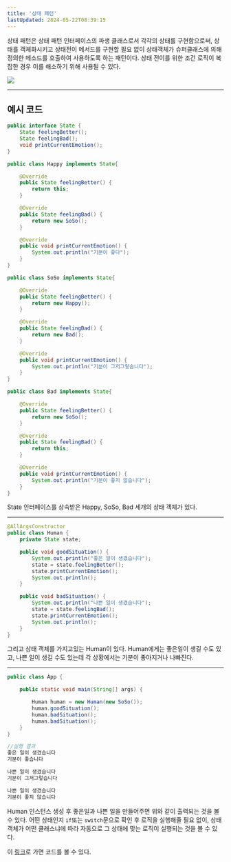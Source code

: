```yaml
---
title: '상태 패턴'
lastUpdated: 2024-05-22T08:39:15
---
```


상태 패턴은 상태 패턴 인터페이스의 파생 클래스로서 각각의 상태를 구현함으로써, 상태를 객체화시키고 상태전이 메서드를 구현할 필요 없이 상태객체가 슈퍼클래스에 의해 정의한 메소드를 호출하여 사용하도록 하는 패턴이다. 상태 전이를 위한 조건 로직이 복잡한 경우 이를 해소하기 위해 사용될 수 있다. 

<img src="https://velog.velcdn.com/images%2Fjinmin2216%2Fpost%2Fa643a530-1dff-4663-bff2-2ba65cf5f6e2%2F%E1%84%89%E1%85%A1%E1%86%BC%E1%84%90%E1%85%A2%20%E1%84%91%E1%85%A2%E1%84%90%E1%85%A5%E1%86%AB%20%E1%84%8B%E1%85%B5%E1%84%86%E1%85%B5%E1%84%8C%E1%85%B52.png">

---

## 예시 코드

```java
public interface State {
    State feelingBetter();
    State feelingBad();
    void printCurrentEmotion();
}
```

```java
public class Happy implements State{

    @Override
    public State feelingBetter() {
        return this;
    }

    @Override
    public State feelingBad() {
        return new SoSo();
    }

    @Override
    public void printCurrentEmotion() {
        System.out.println("기분이 좋다");
    }
}

public class SoSo implements State{

    @Override
    public State feelingBetter() {
        return new Happy();
    }

    @Override
    public State feelingBad() {
        return new Bad();
    }

    @Override
    public void printCurrentEmotion() {
        System.out.println("기분이 그저그렇습니다");
    }
}

public class Bad implements State{

    @Override
    public State feelingBetter() {
        return new SoSo();
    }

    @Override
    public State feelingBad() {
        return this;
    }

    @Override
    public void printCurrentEmotion() {
        System.out.println("기분이 좋지 않습니다");
    }
}
```

State 인터페이스를 상속받은 Happy, SoSo, Bad 세개의 상태 객체가 있다.

---


```java
@AllArgsConstructor
public class Human {
    private State state;

    public void goodSituation() {
        System.out.println("좋은 일이 생겼습니다");
        state = state.feelingBetter();
        state.printCurrentEmotion();
        System.out.println();
    }

    public void badSituation() {
        System.out.println("나쁜 일이 생겼습니다");
        state = state.feelingBad();
        state.printCurrentEmotion();
        System.out.println();
    }
}
```

그리고 상태 객체를 가지고있는 Human이 있다. Human에게는 좋은일이 생길 수도 있고, 나쁜 일이 생길 수도 있는데 각 상황에서는 기분이 좋아지거나 나빠진다.


---


```java
public class App {

    public static void main(String[] args) {

        Human human = new Human(new SoSo());
        human.goodSituation();
        human.badSituation();
        human.badSituation();
    }
}
```

```java
//실행 결과
좋은 일이 생겼습니다
기분이 좋습니다

나쁜 일이 생겼습니다
기분이 그저그렇습니다

나쁜 일이 생겼습니다
기분이 좋지 않습니다
```

Human 인스턴스 생성 후 좋은일과 나쁜 일을 만들어주면 위와 같이 출력되는 것을 볼 수 있다. 어떤 상태인지 `if`또는 `switch`문으로 확인 후 로직을 실행해줄 필요 없이, 상태 객체가 어떤 클래스냐에 따라 자동으로 그 상태에 맞는 로직이 실행되는 것을 볼 수 있다. 

이 <a href="https://github.com/rlaisqls/GoF-DesignPatterns/tree/master/src/main/java/com/study/gof/designpattrens/_03_BehavioralPattern/state">링크</a>로 가면 코드를 볼 수 있다.